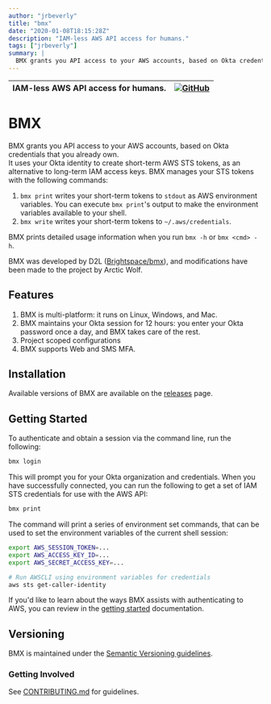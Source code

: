 ```yaml
---
author: "jrbeverly"
title: "bmx"
date: "2020-01-08T18:15:28Z"
description: "IAM-less AWS API access for humans."
tags: ["jrbeverly"]
summary: |
  BMX grants you API access to your AWS accounts, based on Okta credentials that you already own. It uses your Okta identity to create short-term AWS STS tokens, as an alternative to long-term IAM access keys. BMX manages your STS tokens with the following commands: 1. `bmx print` writes your short-term tokens to `stdout` as AWS environment variables. You can execute `bmx print`'s output to make the environment variables available to your shell. 1. `bmx write` writes your short-term tokens to `~/.aws/credentials`. BMX prints detailed usage information when you run `bmx -h` or `bmx <cmd> -h`. BMX was developed by D2L ([Brightspace/bmx](https://github.com/Brightspace/bmx/)), and modifications have been made to the project by Arctic Wolf.
---
```


| IAM-less AWS API access for humans. | [![GitHub](https://img.shields.io/badge/GitHub-%23121011.svg?logo=github&logoColor=white)](https://github.com/jrbeverly/bmx) |
| :-------- | -------: |


# BMX

BMX grants you API access to your AWS accounts, based on Okta credentials that you already own.  
It uses your Okta identity to create short-term AWS STS tokens, as an alternative to long-term IAM access keys.
BMX manages your STS tokens with the following commands:

1. `bmx print` writes your short-term tokens to `stdout` as AWS environment variables.  You can execute `bmx print`'s output to make the environment variables available to your shell.
1. `bmx write` writes your short-term tokens to `~/.aws/credentials`.

BMX prints detailed usage information when you run `bmx -h` or `bmx <cmd> -h`.

BMX was developed by D2L ([Brightspace/bmx](https://github.com/Brightspace/bmx/)), and modifications have been made to the project by Arctic Wolf.

## Features

1. BMX is multi-platform: it runs on Linux, Windows, and Mac.
2. BMX maintains your Okta session for 12 hours: you enter your Okta password once a day, and BMX takes care of the rest.
3. Project scoped configurations
4. BMX supports Web and SMS MFA.

## Installation

Available versions of BMX are available on the [releases](https://github.com/rtkwlf/bmx/releases) page. 

## Getting Started

To authenticate and obtain a session via the command line, run the following:

```bash
bmx login
```

This will prompt you for your Okta organization and credentials. When you have successfully connected, you can run the following to get a set of IAM STS credentials for use with the AWS API:

```bash
bmx print
```

The command will print a series of environment set commands, that can be used to set the environment variables of the current shell session:

```bash
export AWS_SESSION_TOKEN=...
export AWS_ACCESS_KEY_ID=...
export AWS_SECRET_ACCESS_KEY=...

# Run AWSCLI using environment variables for credentials
aws sts get-caller-identity
```

If you'd like to learn about the ways BMX assists with authenticating to AWS, you can review in the [getting started](./docs/) documentation.

## Versioning

BMX is maintained under the [Semantic Versioning guidelines](http://semver.org/).

### Getting Involved

See [CONTRIBUTING.md](CONTRIBUTING.md) for guidelines.
